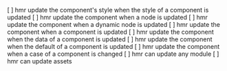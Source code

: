 [ ] hmr update the component's style when the style of a component is updated
[ ] hmr update the component when a node is updated
[ ] hmr update the component when a dynamic node is updated
[ ] hmr update the component when a component is updated
[ ] hmr update the component when the data of a component is updated
[ ] hmr update the component when the default of a component is updated
[ ] hmr update the component when a case of a component is changed
[ ] hmr can update any module
[ ] hmr can update assets